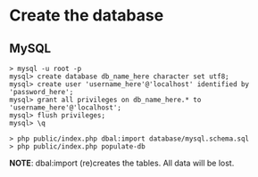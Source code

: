 Create the database
===================

MySQL
-----
```shell
> mysql -u root -p
mysql> create database db_name_here character set utf8;
mysql> create user 'username_here'@'localhost' identified by 'password_here';
mysql> grant all privileges on db_name_here.* to 'username_here'@'localhost';
mysql> flush privileges;
mysql> \q

> php public/index.php dbal:import database/mysql.schema.sql
> php public/index.php populate-db
```

**NOTE**: dbal:import (re)creates the tables. All data will be lost.
